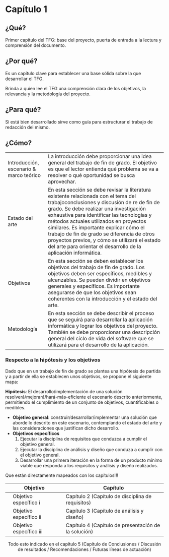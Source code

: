 # Capítulo 1

## ¿Qué?

Primer capítulo del TFG: base del proyecto, puerta de entrada a la lectura y comprensión del documento.

## ¿Por qué?

Es un capítulo clave para establecer una base sólida sobre la que desarrollar el TFG. 

Brinda a quien lee el TFG una comprensión clara de los objetivos, la relevancia y la metodología del proyecto. 

## ¿Para qué?

Si está bien desarrollado sirve como guía para estructurar el trabajo de redacción del mismo.

## ¿Cómo?

|||
-|-
Introducción, escenario & marco teórico|La introducción debe proporcionar una idea general del trabajo de fin de grado. El objetivo es que el lector entienda qué problema se va a resolver o qué oportunidad se busca aprovechar.
Estado del arte|En esta sección se debe revisar la literatura existente relacionada con el tema del trabajoconclusiones y discusión de re de fin de grado. Se debe realizar una investigación exhaustiva para identificar las tecnologías y métodos actuales utilizados en proyectos similares. Es importante explicar cómo el trabajo de fin de grado se diferencia de otros proyectos previos, y cómo se utilizará el estado del arte para orientar el desarrollo de la aplicación informática.
Objetivos|En esta sección se deben establecer los objetivos del trabajo de fin de grado. Los objetivos deben ser específicos, medibles y alcanzables. Se pueden dividir en objetivos generales y específicos. Es importante asegurarse de que los objetivos sean coherentes con la introducción y el estado del arte.
Metodología|En esta sección se debe describir el proceso que se seguirá para desarrollar la aplicación informática y lograr los objetivos del proyecto. También se debe proporcionar una descripción general del ciclo de vida del software que se utilizará para el desarrollo de la aplicación.

### Respecto a la hipótesis y los objetivos

Dado que en un trabajo de fin de grado se plantea una hipótesis de partida y a partir de ella se establecen unos objetivos, se propone el siguiente mapa:

**Hipótesis**: El desarrollo/implementación de una solución resolverá/mejorará/hará-más-eficiente el escenario descrito anteriormente, permitiendo el cumplimiento de un conjunto de objetivos, cuantificables o medibles.

- **Objetivo general**: construir/desarrollar/implementar una solución que aborde lo descrito en este escenario, contemplando el estado del arte y las consideraciones que justifican dicho desarrollo.
- **Objetivos específicos**
  1. Ejecutar la disciplina de requisitos que conduzca a cumplir el objetivo general.
  2. Ejecutar la disciplina de análisis y diseño que conduza a cumplir con el objetivo general.
  3. Desarrollar una primera iteración en la forma de un producto mínimo viable que responda a los requisitos y análisis y diseño realizados.
 
Que están directamente mapeados con los capítulos!!!

<div align=center>

||Objetivo||Capítulo|
|-|-|-|-|
||Objetivo específico i||Capítulo 2 (Capítulo de disciplina de requisitos)|
||Objetivo específico ii||Capítulo 3 (Capítulo de análisis y diseño)|
||Objetivo específico iii||Capítulo 4 (Capítulo de presentación de la solución)|

Todo esto indicado en el capítulo 5 (Capítulo de Conclusiones / Discusión de resultados / Recomendaciones / Futuras líneas de actuación)

</div>
